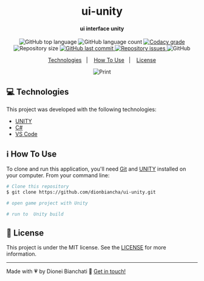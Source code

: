 <h1 align="center">
    <br>
    ui-unity
</h1>

<h4 align="center">
  ui interface unity
</h4>
<p align="center">
  <img alt="GitHub top language" src="https://img.shields.io/github/languages/top/dionbiancha/ui-unity.svg">

  <img alt="GitHub language count" src="https://img.shields.io/github/languages/count/dionbiancha/ui-unity.svg">

  <a href="https://www.codacy.com/app/dionbiancha/ui-unity?utm_source=github.com&amp;utm_medium=referral&amp;utm_content=dionbiancha/ui-unity&amp;utm_campaign=Badge_Grade">
    <img alt="Codacy grade" src="https://img.shields.io/codacy/grade/1b577a07dda843aba09f4bc55d1af8fc.svg">
  </a>

  <img alt="Repository size" src="https://img.shields.io/github/repo-size/dionbiancha/ui-unity.svg">
  <a href="https://github.com/dionbiancha/ui-unity/commits/master">
    <img alt="GitHub last commit" src="https://img.shields.io/github/last-commit/dionbiancha/ui-unity.svg">
  </a>

  <a href="https://github.com/dionbiancha/ui-unity/issues">
    <img alt="Repository issues" src="https://img.shields.io/github/issues/dionbiancha/ui-unity.svg">
  </a>

  <img alt="GitHub" src="https://img.shields.io/github/license/dionbiancha/ui-unity.svg">
</p>

<p align="center">
  <a href="#rocket-technologies">Technologies</a>&nbsp;&nbsp;&nbsp;|&nbsp;&nbsp;&nbsp;
  <a href="#information_source-how-to-use">How To Use</a>&nbsp;&nbsp;&nbsp;|&nbsp;&nbsp;&nbsp;
  <a href="#memo-license">License</a>
</p>

<p align="center">
  <img alt="Print" src="https://res.cloudinary.com/dionbiancha/image/upload/v1679441819/Design_sem_nome_1_ufhl8q.gif">
</p>

## :computer: Technologies

This project was developed with the following technologies:

- [UNITY](https://unity.com/pt)
- [C#](https://learn.microsoft.com/pt-br/dotnet/csharp/tour-of-csharp/)
- [VS Code](https://code.visualstudio.com/)

## :information_source: How To Use

To clone and run this application, you'll need [Git](https://git-scm.com) and [UNITY](https://unity.com/pt) installed on your computer. From your command line:

```bash
# Clone this repository
$ git clone https://github.com/dionbiancha/ui-unity.git

# open game project with Unity

# run to  Unity build
```

## :memo: License

This project is under the MIT license. See the [LICENSE](https://github.com/dionbiancha/ui-unity/blob/main/LICENSE) for more information.

---

Made with :heartpulse: by Dionei Bianchati :wave: [Get in touch!](https://www.linkedin.com/in/dionbiancha/)
